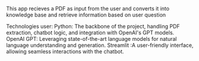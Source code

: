 This app recieves a PDF as input from the user and converts it into knowledge base and retrieve information based on user question

Technologies user:
Python: The backbone of the project, handling PDF extraction, chatbot logic, and integration with OpenAI's GPT models.
OpenAI GPT: Leveraging state-of-the-art language models for natural language understanding and generation.
Streamlit :A user-friendly interface, allowing seamless interactions with the chatbot.

